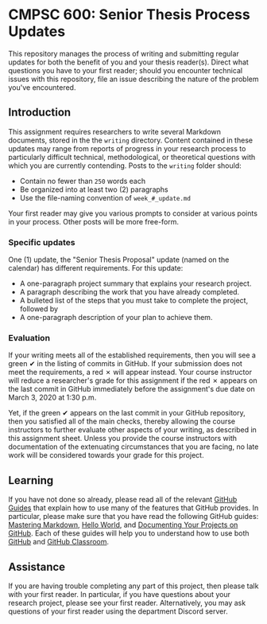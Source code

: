 # CMPSC 600: Senior Thesis Process Updates

This repository manages the process of writing and submitting regular updates for both the benefit of you and your
thesis reader(s). Direct what questions you have to your first reader; should you encounter technical issues with this
repository, file an issue describing the nature of the problem you've encountered.

## Introduction

This assignment requires researchers to write several Markdown documents, stored in the
the `writing` directory. Content contained in these updates may range from reports of progress in your research
process to particularly difficult technical, methodological, or theoretical questions with which you are currently
contending. Posts to the `writing` folder should:

* Contain no fewer than `250` words each
* Be organized into at least two (2) paragraphs
* Use the file-naming convention of `week_#_update.md`

Your first reader may give you various prompts to consider at various points in your process. Other posts will
be more free-form.

### Specific updates

One (1) update, the "Senior Thesis Proposal" update (named on the calendar) has different requirements. For this
update:

* A one-paragraph project summary that explains your research project. 
* A paragraph describing the work that you have already completed. 
* A bulleted list of the steps that you must take to complete the project, followed by
* A one-paragraph description of your plan to achieve them. 

### Evaluation

If your writing meets all of the established
requirements, then you will see a green &#x2714; in the listing of commits in
GitHub. If your submission does not meet the requirements, a red &#x2717; will
appear instead. Your course  instructor will reduce a researcher's grade for
this assignment if the red &#x2717; appears on the last commit in GitHub
immediately before the assignment's due date on March 3, 2020 at 1:30 p.m.

Yet, if the green &#x2714; appears on the last commit in your GitHub
repository, then you satisfied all of the main checks, thereby allowing the
course instructors to further evaluate other aspects of your writing, as described in this assignment sheet.
Unless you provide the course instructors with documentation of the extenuating
circumstances that you are facing, no late work will be considered towards your
grade for this project.

## Learning

If you have not done so already, please read all of the relevant [GitHub
Guides](https://guides.github.com/) that explain how to use many of the features
that GitHub provides. In particular, please make sure that you have read the
following GitHub guides: [Mastering
Markdown](https://guides.github.com/features/mastering-markdown/), [Hello
World](https://guides.github.com/activities/hello-world/), and [Documenting Your
Projects on GitHub](https://guides.github.com/features/wikis/). Each of these
guides will help you to understand how to use both [GitHub](http://github.com) and
[GitHub Classroom](https://classroom.github.com/).

## Assistance

If you are having trouble completing any part of this project, then please talk
with your first reader. In particular, if you have questions about your research project, please
see your first reader. Alternatively, you may ask questions of your first reader using the department
Discord server.
